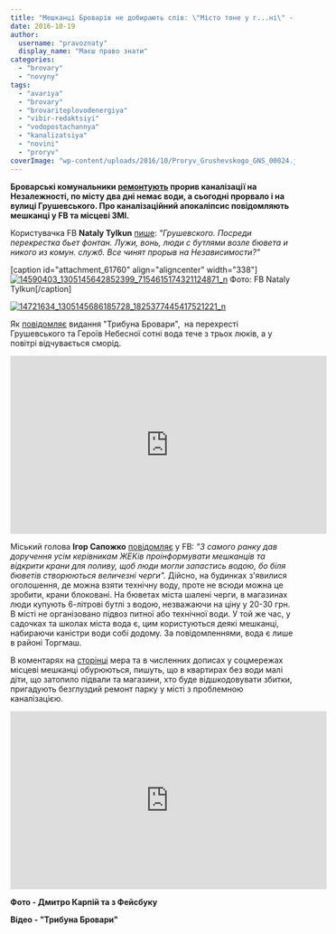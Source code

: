 ```yaml
---
title: "Мешканці Броварів не добирають слів: \"Місто тоне у г...ні\" - ФОТО, ВІДЕО"
date: 2016-10-19
author: 
  username: "pravoznaty"
  display_name: "Маєш право знати"
categories: 
  - "brovary"
  - "novyny"
tags: 
  - "avariya"
  - "brovary"
  - "brovariteplovodenergiya"
  - "vibir-redaktsiyi"
  - "vodopostachannya"
  - "kanalizatsiya"
  - "novini"
  - "proryv"
coverImage: "wp-content/uploads/2016/10/Proryv_Grushevskogo_GNS_00024.jpg"
---
```


**Броварські комунальники [ремонтують](https://mpz.brovary.org/vody-j-opalennya-sogodni-ne-bude-planuyut-daty-zavtra-zranku-komunalnyky/) прорив каналізації на Незалежності, по місту два дні немає води, а сьогодні прорвало і на вулиці Грушевського. Про каналізаційний апокаліпсис повідомляють мешканці у FB та місцеві ЗМІ.**

Користувачка FB **Nataly Tylkun** [пише](https://www.facebook.com/groups/brovary/permalink/1396236690406293/): _"Грушевского. Посреди перекрестка бьет фонтан. Лужи, вонь, люди с бутлями возле бювета и никого из комун. служб. Все чинят прорыв на Независимости?"_

\[caption id="attachment\_61760" align="aligncenter" width="338"\][![14590403_1305145642852399_7154615174321124871_n](https://mpz.brovary.org/wp-content/uploads/2016/10/14590403_1305145642852399_7154615174321124871_n.jpg)](https://mpz.brovary.org/wp-content/uploads/2016/10/14590403_1305145642852399_7154615174321124871_n.jpg) Фото: FB Nataly Tylkun\[/caption\]

[![14721634_1305145686185728_1825377445417521221_n](https://mpz.brovary.org/wp-content/uploads/2016/10/14721634_1305145686185728_1825377445417521221_n.jpg)](https://mpz.brovary.org/wp-content/uploads/2016/10/14721634_1305145686185728_1825377445417521221_n.jpg)

Як [повідомляє](http://brovary.net.ua/reportazhi/kanalizatsiyu-prorvalo-i-vulytsi-grushevskogo/) видання "Трибуна Бровари",  на перехресті Грушевського та Героїв Небесної сотні вода тече з трьох люків, а у повітрі відчувається сморід.

<iframe src="https://www.youtube.com/embed/YNeChGH1fkg" width="560" height="315" frameborder="0" allowfullscreen="allowfullscreen"></iframe>

Міський голова **Ігор Сапожко** [повідомляє](https://www.facebook.com/i.sapozhko/posts/1784012791870399) у FB: _"З самого ранку дав доручення усім керівникам ЖЕКів проінформувати мешканців та відкрити крани для поливу, щоб люди могли запастись водою, бо біля бюветів створюються величезні черги"._ Дійсно, на будинках з'явилися оголошення, де можна взяти технічну воду, проте не всюди можна це зробити, крани блоковані. На бюветах міста шалені черги, в магазинах люди купують 6-літрові бутлі з водою, незважаючи на ціну у 20-30 грн. В місті не організовано підвоз питної або технічної води. У той же час, у садочках та школах міста вода є, цим користуються деякі мешканці, набираючи каністри води собі додому. За повідомленнями, вода є лише в районі Торгмаш.

В коментарях на [сторінці](https://www.facebook.com/i.sapozhko) мера та в численних дописах у соцмережах місцеві мешканці обурюються, пишуть, що в квартирах без води малі діти, що затопило підвали та магазини, хто буде відшкодовувати збитки, пригадують безглуздий ремонт парку у місті з проблемною каналізацією.

<iframe src="https://www.youtube.com/embed/mMqDSIPl0PY" width="560" height="315" frameborder="0" allowfullscreen="allowfullscreen"></iframe>

**Фото - Дмитро Карпій та з Фейсбуку**

**Відео - "Трибуна Бровари"**
